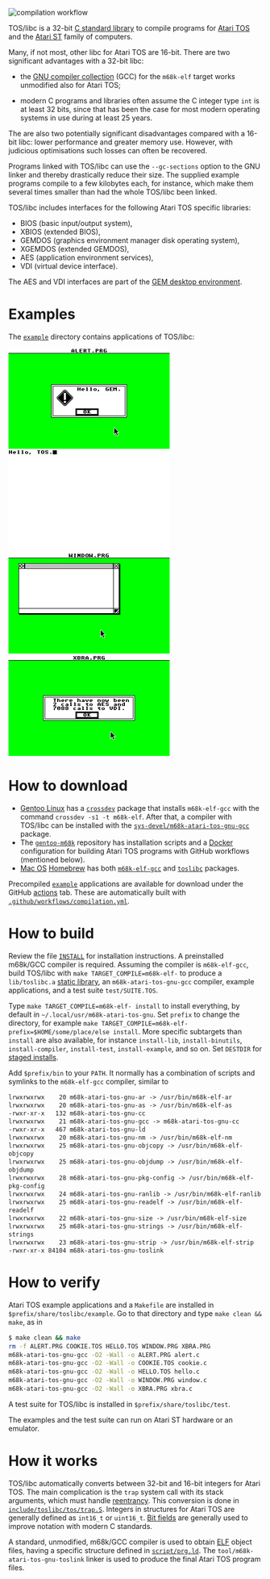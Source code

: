 ![compilation workflow](https://github.com/frno7/toslibc/actions/workflows/compilation.yml/badge.svg)

TOS/libc is a 32-bit
[C standard library](https://en.wikipedia.org/wiki/C_standard_library)
to compile programs for [Atari TOS](https://en.wikipedia.org/wiki/Atari_TOS)
and the [Atari ST](https://en.wikipedia.org/wiki/Atari_ST) family of computers.

Many, if not most, other libc for Atari TOS are 16-bit. There are two
significant advantages with a 32-bit libc:

- the [GNU compiler collection](https://en.wikipedia.org/wiki/GNU_Compiler_Collection)
  (GCC) for the `m68k-elf` target works unmodified also for Atari TOS;

- modern C programs and libraries often assume the C integer type `int` is
  at least 32 bits, since that has been the case for most modern operating
  systems in use during at least 25 years.

The are also two potentially significant disadvantages compared with a 16-bit
libc: lower performance and greater memory use. However, with judicious
optimisations such losses can often be recovered.

Programs linked with TOS/libc can use the `--gc-sections` option to the
GNU linker and thereby drastically reduce their size. The supplied example
programs compile to a few kilobytes each, for instance, which make them
several times smaller than had the whole TOS/libc been linked.

TOS/libc includes interfaces for the following Atari TOS specific libraries:

- BIOS (basic input/output system),
- XBIOS (extended BIOS),
- GEMDOS (graphics environment manager disk operating system),
- XGEMDOS (extended GEMDOS),
- AES (application environment services),
- VDI (virtual device interface).

The AES and VDI interfaces are part of the
[GEM desktop environment](https://en.wikipedia.org/wiki/GEM_(desktop_environment)).

# Examples

The [`example`](https://github.com/frno7/toslibc/tree/main/example) directory
contains applications of TOS/libc:

![ALERT.PRG](https://raw.githubusercontent.com/frno7/toslibc/main/example/alert.png)
![HELLO.PRG](https://raw.githubusercontent.com/frno7/toslibc/main/example/hello.png)
![WINDOW.PRG](https://raw.githubusercontent.com/frno7/toslibc/main/example/window.png)
![XBRA.PRG](https://raw.githubusercontent.com/frno7/toslibc/main/example/xbra.png)

# How to download

- [Gentoo Linux](https://en.wikipedia.org/wiki/Gentoo_Linux) has a
  [`crossdev`](https://wiki.gentoo.org/wiki/Crossdev) package that installs
  `m68k-elf-gcc` with the command `crossdev -s1 -t m68k-elf`. After that, a
  compiler with TOS/libc can be installed with the
  [`sys-devel/m68k-atari-tos-gnu-gcc`](https://github.com/frno7/gentoo.overlay/tree/main/sys-devel/m68k-atari-tos-gnu-gcc) package.
- The [`gentoo-m68k`](https://github.com/frno7/gentoo-m68k) repository has
  installation scripts and a
  [Docker](https://en.wikipedia.org/wiki/Docker_(software)) configuration for
  building Atari TOS programs with GitHub workflows (mentioned below).
- [Mac OS](https://en.wikipedia.org/wiki/MacOS)
  [Homebrew](https://en.wikipedia.org/wiki/Homebrew_(package_manager)) has
  both [`m68k-elf-gcc`](https://formulae.brew.sh/formula/m68k-elf-gcc) and
  [`toslibc`](https://github.com/kareandersen/homebrew-toslibc) packages.

Precompiled
[`example`](https://github.com/frno7/toslibc/tree/main/example)
applications are available for download under the GitHub
[actions](https://github.com/frno7/toslibc/actions) tab. These are
automatically built with
[`.github/workflows/compilation.yml`](https://github.com/frno7/toslibc/blob/main/.github/workflows/compilation.yml).

# How to build

Review the file [`INSTALL`](https://github.com/frno7/toslibc/blob/main/INSTALL)
for installation instructions. A preinstalled m68k/GCC compiler is required.
Assuming the compiler is `m68k-elf-gcc`, build TOS/libc with
`make TARGET_COMPILE=m68k-elf-` to produce a `lib/toslibc.a`
[static library](https://en.wikipedia.org/wiki/Static_library),
an `m68k-atari-tos-gnu-gcc` compiler, example applications,
and a test suite `test/SUITE.TOS`.

Type `make TARGET_COMPILE=m68k-elf- install` to install everything, by
default in `~/.local/usr/m68k-atari-tos-gnu`. Set `prefix` to change the
directory, for example
`make TARGET_COMPILE=m68k-elf- prefix=$HOME/some/place/else install`.
More specific subtargets than `install` are also available, for instance
`install-lib`, `install-binutils`, `install-compiler`, `install-test`,
`install-example`, and so on. Set `DESTDIR` for
[staged installs](https://www.gnu.org/prep/standards/html_node/DESTDIR.html).

Add `$prefix/bin` to your `PATH`. It normally has a combination of scripts
and symlinks to the `m68k-elf-gcc` compiler, similar to

```
lrwxrwxrwx    20 m68k-atari-tos-gnu-ar -> /usr/bin/m68k-elf-ar
lrwxrwxrwx    20 m68k-atari-tos-gnu-as -> /usr/bin/m68k-elf-as
-rwxr-xr-x   132 m68k-atari-tos-gnu-cc
lrwxrwxrwx    21 m68k-atari-tos-gnu-gcc -> m68k-atari-tos-gnu-cc
-rwxr-xr-x   467 m68k-atari-tos-gnu-ld
lrwxrwxrwx    20 m68k-atari-tos-gnu-nm -> /usr/bin/m68k-elf-nm
lrwxrwxrwx    25 m68k-atari-tos-gnu-objcopy -> /usr/bin/m68k-elf-objcopy
lrwxrwxrwx    25 m68k-atari-tos-gnu-objdump -> /usr/bin/m68k-elf-objdump
lrwxrwxrwx    28 m68k-atari-tos-gnu-pkg-config -> /usr/bin/m68k-elf-pkg-config
lrwxrwxrwx    24 m68k-atari-tos-gnu-ranlib -> /usr/bin/m68k-elf-ranlib
lrwxrwxrwx    25 m68k-atari-tos-gnu-readelf -> /usr/bin/m68k-elf-readelf
lrwxrwxrwx    22 m68k-atari-tos-gnu-size -> /usr/bin/m68k-elf-size
lrwxrwxrwx    25 m68k-atari-tos-gnu-strings -> /usr/bin/m68k-elf-strings
lrwxrwxrwx    23 m68k-atari-tos-gnu-strip -> /usr/bin/m68k-elf-strip
-rwxr-xr-x 84104 m68k-atari-tos-gnu-toslink
```

# How to verify

Atari TOS example applications and a `Makefile` are installed in
`$prefix/share/toslibc/example`. Go to that directory and type
`make clean && make`, as in

```bash
$ make clean && make
rm -f ALERT.PRG COOKIE.TOS HELLO.TOS WINDOW.PRG XBRA.PRG
m68k-atari-tos-gnu-gcc -O2 -Wall -o ALERT.PRG alert.c
m68k-atari-tos-gnu-gcc -O2 -Wall -o COOKIE.TOS cookie.c
m68k-atari-tos-gnu-gcc -O2 -Wall -o HELLO.TOS hello.c
m68k-atari-tos-gnu-gcc -O2 -Wall -o WINDOW.PRG window.c
m68k-atari-tos-gnu-gcc -O2 -Wall -o XBRA.PRG xbra.c
```

A test suite for TOS/libc is installed in `$prefix/share/toslibc/test`.

The examples and the test suite can run on Atari ST hardware or an emulator.

# How it works

TOS/libc automatically converts between 32-bit and 16-bit integers for
Atari TOS. The main complication is the `trap` system call with its stack
arguments, which must handle
[reentrancy](https://en.wikipedia.org/wiki/Reentrancy_(computing)). This
conversion is done in
[`include/toslibc/tos/trap.S`](https://github.com/frno7/toslibc/tree/main/include/toslibc/tos/trap.S).
Integers in structures for Atari TOS are generally defined as `int16_t` or
`uint16_t`. [Bit fields](https://en.wikipedia.org/wiki/Bit_field) are generally
used to improve notation with modern C standards.

A standard, unmodified, m68k/GCC compiler is used to obtain
[ELF](https://en.wikipedia.org/wiki/Executable_and_Linkable_Format) object
files, having a specific structure defined in
[`script/prg.ld`](https://github.com/frno7/toslibc/blob/main/script/prg.ld).
The `tool/m68k-atari-tos-gnu-toslink` linker is used to produce the final
Atari TOS program files.
